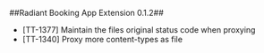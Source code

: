 ##Radiant Booking App Extension 0.1.2##  

* [TT-1377] Maintain the files original status code when proxying
* [TT-1340] Proxy more content-types as file
